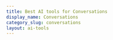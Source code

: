 ```yaml
---
title: Best AI tools for Conversations
display_name: Conversations
category_slug: conversations
layout: ai-tools
---
```

